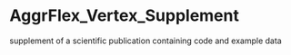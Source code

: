 # AggrFlex_Vertex_Supplement
supplement of a scientific publication containing code and example data
